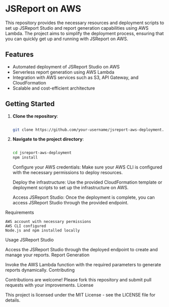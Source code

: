 # JSReport on AWS

This repository provides the necessary resources and deployment scripts to set up JSReport Studio and report generation capabilities using AWS Lambda. The project aims to simplify the deployment process, ensuring that you can quickly get up and running with JSReport on AWS.

## Features

- Automated deployment of JSReport Studio on AWS
- Serverless report generation using AWS Lambda
- Integration with AWS services such as S3, API Gateway, and CloudFormation
- Scalable and cost-efficient architecture

## Getting Started

1. **Clone the repository**:
   ```sh

   git clone https://github.com/your-username/jsreport-aws-deployment.git
   ```

2. **Navigate to the project directory**:

    ```sh

    cd jsreport-aws-deployment
    npm install

    ```


    Configure your AWS credentials:
    Make sure your AWS CLI is configured with the necessary permissions to deploy resources.

    Deploy the infrastructure:
    Use the provided CloudFormation template or deployment scripts to set up the infrastructure on AWS.

    Access JSReport Studio:
    Once the deployment is complete, you can access JSReport Studio through the provided endpoint.

Requirements

    AWS account with necessary permissions
    AWS CLI configured
    Node.js and npm installed locally

Usage
JSReport Studio

Access the JSReport Studio through the deployed endpoint to create and manage your reports.
Report Generation

Invoke the AWS Lambda function with the required parameters to generate reports dynamically.
Contributing

Contributions are welcome! Please fork this repository and submit pull requests with your improvements.
License

This project is licensed under the MIT License - see the LICENSE file for details.
